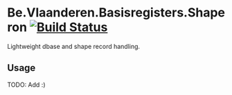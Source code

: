 # Be.Vlaanderen.Basisregisters.Shaperon [![Build Status](https://github.com/Informatievlaanderen/shaperon/workflows/Build/badge.svg)](https://github.com/Informatievlaanderen/shaperon/actions)

Lightweight dbase and shape record handling.

## Usage

TODO: Add :)
